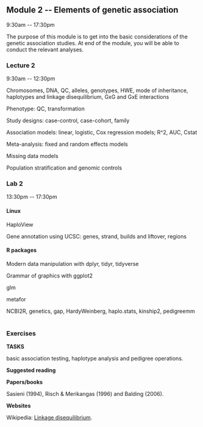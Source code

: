 ## Module 2 -- Elements of genetic association

9:30am -- 17:30pm

The purpose of this module is to get into the basic considerations of the genetic association studies. At end of the module, you will be able to conduct the relevant analyses.

### Lecture 2

9:30am -- 12:30pm

Chromosomes, DNA, QC, alleles, genotypes, HWE, mode of inheritance, haplotypes and linkage disequilibrium, GxG and GxE interactions

Phenotype: QC, transformation

Study designs: case-control, case-cohort, family

Association models: linear, logistic, Cox regression models; R^2, AUC, Cstat

Meta-analysis: fixed and random effects models

Missing data models

Population stratification and genomic controls

### Lab 2

13:30pm -- 17:30pm

#### Linux

HaploView

Gene annotation using UCSC: genes, strand, builds and liftover, regions

#### R packages

Modern data manipulation with dplyr, tidyr, tidyverse

Grammar of graphics with ggplot2

glm

metafor

NCBI2R, genetics, gap, HardyWeinberg, haplo.stats, kinship2, pedigreemm
 
### Exercises

**TASKS**

basic association testing, haplotype analysis and pedigree operations.

**Suggested reading**

**Papers/books**

Sasieni (1994), Risch & Merikangas (1996) and Balding (2006).

**Websites**

Wikipedia: [Linkage disequilibrium](https://en.wikipedia.org/wiki/Linkage_disequilibrium).
